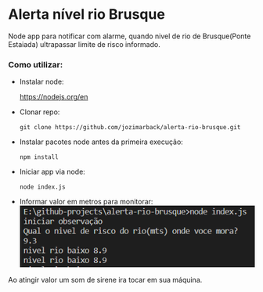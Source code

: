 # Alerta nível rio Brusque

Node app para notificar com alarme, quando nivel de rio de Brusque(Ponte Estaiada) ultrapassar limite de risco informado.

### Como utilizar:
- Instalar node:

    https://nodejs.org/en

- Clonar repo:
    ```shell
    git clone https://github.com/jozimarback/alerta-rio-brusque.git
    ```
- Instalar pacotes node antes da primeira execução:
    ```shell
    npm install
    ```
- Iniciar app via node:
    ```shell
    node index.js
    ```
- Informar valor em metros para monitorar:
![cmd-node](./docs/cmd-node.png)

Ao atingir valor um som de sirene ira tocar em sua máquina.